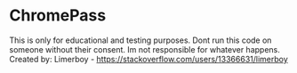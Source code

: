 # ChromePass
This is only for educational and testing purposes. 
Dont run this code on someone without their consent. Im not responsible for whatever happens.
Created by: Limerboy - https://stackoverflow.com/users/13366631/limerboy
